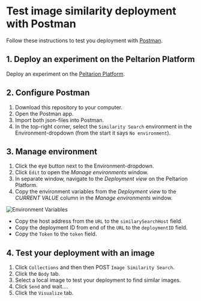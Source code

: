 # Test image similarity deployment with Postman

Follow these instructions to test you deployment with 
[Postman](https://www.postman.com/).

## 1. Deploy an experiment on the Peltarion Platform

Deploy an experiment on the [Peltarion Platform](https://platform.peltarion.com/).

## 2. Configure Postman
1. Download this repository to your computer.
2. Open the Postman app.
3. Import both json-files into Postman.
4. In the top-right corner, select the `Similarity Search` environment in the Environment-dropdown (from the start it says `No environment`).

## 3. Manage environment
1. Click the eye button next to the Environment-dropdown.
2. Click `Edit` to open the _Manage environments_ window.
3. In separate window, navigate to the _Deployment view_ on the Peltarion Platform.
4. Copy the environment variables from the _Deployment view_ to the _CURRENT VALUE_ column in the _Manage environments_ window. 

![Environment Variables](img:EnvironmentVariables_PA1.png) 
- Copy the host address from the `URL` to the `similarySearchHost` field.
- Copy the deployment ID from end of the `URL` to the `deploymentID` field.
- Copy the `Token` to the `token` field.

## 4. Test your deployment with an image
1. Click `Collections` and then then POST `Image Similarity Search`.
2. Click the `Body` tab.
3. Select a local image to test your deployment to find similar images.
4. Click `Send` and wait....
5. Click the `Visualize` tab.